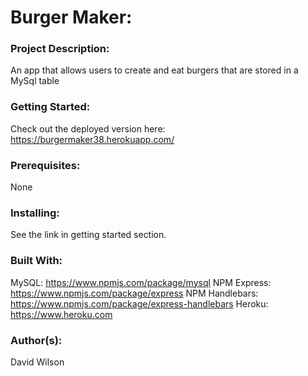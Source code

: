 # **Burger Maker:**

### **Project Description:**

An app that allows users to create and eat burgers that are stored in a MySql table

### **Getting Started:**

Check out the deployed version here: https://burgermaker38.herokuapp.com/

### **Prerequisites:**

None

### **Installing:**

See the link in getting started section.

### **Built With:**

MySQL: https://www.npmjs.com/package/mysql
NPM Express: https://www.npmjs.com/package/express
NPM Handlebars: https://www.npmjs.com/package/express-handlebars
Heroku: https://www.heroku.com

### **Author(s):**

David Wilson
